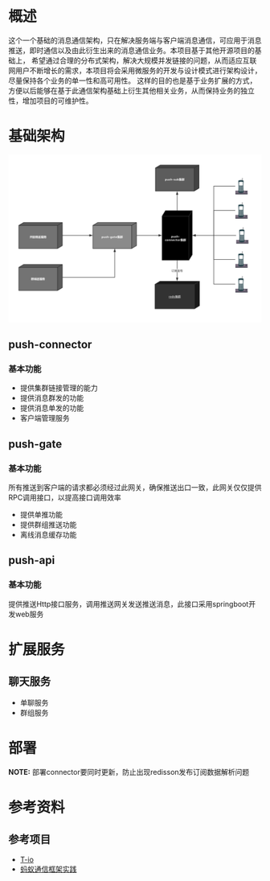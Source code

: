 # 概述
这个一个基础的消息通信架构，只在解决服务端与客户端消息通信，可应用于消息推送，即时通信以及由此衍生出来的消息通信业务。本项目基于其他开源项目的基础上，
希望通过合理的分布式架构，解决大规模并发链接的问题，从而适应互联网用户不断增长的需求，本项目将会采用微服务的开发与设计模式进行架构设计，尽量保持各个业务的单一性和高可用性。
这样的目的也是基于业务扩展的方式，方便以后能够在基于此通信架构基础上衍生其他相关业务，从而保持业务的独立性，增加项目的可维护性。

# 基础架构

![image](attachment/push-universe.png)

## push-connector
### 基本功能
* 提供集群链接管理的能力
* 提供消息群发的功能
* 提供消息单发的功能
* 客户端管理服务


## push-gate
### 基本功能
所有推送到客户端的请求都必须经过此网关，确保推送出口一致，此网关仅仅提供RPC调用接口，以提高接口调用效率
* 提供单推功能
* 提供群组推送功能
* 离线消息缓存功能

## push-api
### 基本功能
提供推送Http接口服务，调用推送网关发送推送消息，此接口采用springboot开发web服务


# 扩展服务
## 聊天服务
* 单聊服务
* 群组服务



# 部署

**NOTE:** 部署connector要同时更新，防止出现redisson发布订阅数据解析问题

# 参考资料
## 参考项目
* [T-io](https://github.com/tywo45/t-io)
* [蚂蚁通信框架实践](https://mp.weixin.qq.com/s/JRsbK1Un2av9GKmJ8DK7IQ)

